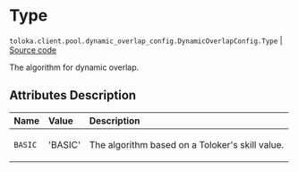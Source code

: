 # Type
`toloka.client.pool.dynamic_overlap_config.DynamicOverlapConfig.Type` | [Source code](https://github.com/Toloka/toloka-kit/blob/v1.2.1/src/client/pool/dynamic_overlap_config.py#L34)

The algorithm for dynamic overlap.

## Attributes Description

| Name | Value | Description |
| :------| :-----------| :----------|
`BASIC`|'BASIC'|<p>The algorithm based on a Toloker's skill value.</p>
